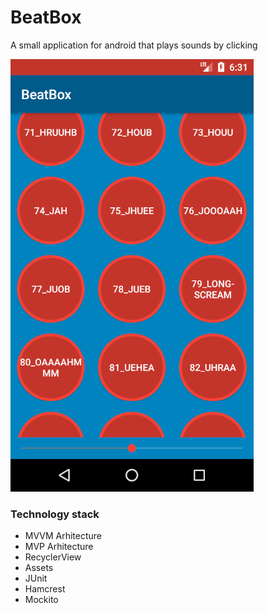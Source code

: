 # BeatBox

A small application for android that plays sounds by clicking

![](images/Main%20Menu.png)

### Technology stack
+ MVVM Arhitecture
+ MVP Arhitecture
+ RecyclerView
+ Assets
+ JUnit
+ Hamcrest
+ Mockito
